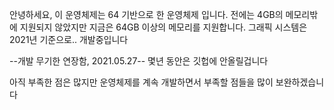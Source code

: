 안녕하세요, 이 운영체제는 64 기반으로 한 운영체제 입니다.
전에는 4GB의 메모리밖에 지원되지 않았지만 지금은 64GB 이상의 메모리를 지원합니다.
그래픽 시스템은 2021년 기준으로.. 개발중입니다

--개발 무기한 연장함, 2021.05.27--
몇년 동안은 깃헙에 안올릴겁니다

아직 부족한 점은 많지만 운영체제를 계속 개발하면서 부족할 점들을 많이 보완하겠습니다
